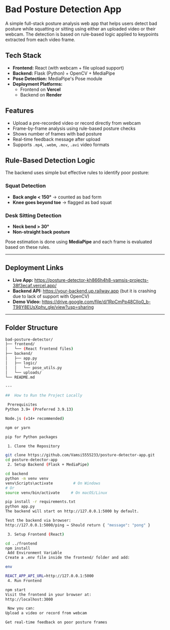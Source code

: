 #  Bad Posture Detection App

A simple full-stack posture analysis web app that helps users detect bad posture while squatting or sitting using either an uploaded video or their webcam. The detection is based on rule-based logic applied to keypoints extracted from each video frame.

##  Tech Stack

- **Frontend:** React (with webcam + file upload support)
- **Backend:** Flask (Python) + OpenCV + MediaPipe
- **Pose Detection:** MediaPipe's Pose module
- **Deployment Platforms:** 
  - Frontend on **Vercel**
  - Backend on **Render**
  
##  Features

- Upload a pre-recorded video or record directly from webcam
- Frame-by-frame analysis using rule-based posture checks
- Shows number of frames with bad posture
- Real-time feedback message after upload
- Supports `.mp4`, `.webm`, `.mov`, `.avi` video formats

##  Rule-Based Detection Logic

The backend uses simple but effective rules to identify poor posture:

###  Squat Detection
- **Back angle < 150°** → counted as bad form
- **Knee goes beyond toe** → flagged as bad squat

###  Desk Sitting Detection
- **Neck bend > 30°**
- **Non-straight back posture**

Pose estimation is done using **MediaPipe** and each frame is evaluated based on these rules.

---

##  Deployment Links

-  **Live App:**    https://posture-detector-kh866h4h8-vamsis-projects-38f3ecaf.vercel.app/
-  **Backend API:** https://your-backend.up.railway.app (but it is crashing due to lack of support with OpenCV)
-  **Demo Video:**  https://drive.google.com/file/d/1RpCmPp48CIIo0_b-T98Y8EUsXphv_gle/view?usp=sharing

---

##  Folder Structure

```bash
bad-posture-detector/
├── frontend/
│   └── (React frontend files)
├── backend/
│   ├── app.py
│   ├── logic/
│   │   └── pose_utils.py
│   └── uploads/
└── README.md

---

##  How to Run the Project Locally

 Prerequisites
Python 3.9+ (Preferred 3.9.13)

Node.js (v14+ recommended)

npm or yarn

pip for Python packages

 1. Clone the Repository

git clone https://github.com/Vamsi5555233/posture-detector-app.git
cd posture-detector-app
 2. Setup Backend (Flask + MediaPipe)

cd backend
python -m venv venv
venv\Scripts\activate         # On Windows
# Or
source venv/bin/activate     # On macOS/Linux

pip install -r requirements.txt
python app.py
The backend will start on http://127.0.0.1:5000 by default.

Test the backend via browser:
http://127.0.0.1:5000/ping → Should return { "message": "pong" }

 3. Setup Frontend (React)

cd ../frontend
npm install
 Add Environment Variable
Create a .env file inside the frontend/ folder and add:

env

REACT_APP_API_URL=http://127.0.0.1:5000
 4. Run Frontend

npm start
Visit the frontend in your browser at:
http://localhost:3000

 Now you can:
Upload a video or record from webcam

Get real-time feedback on poor posture frames
